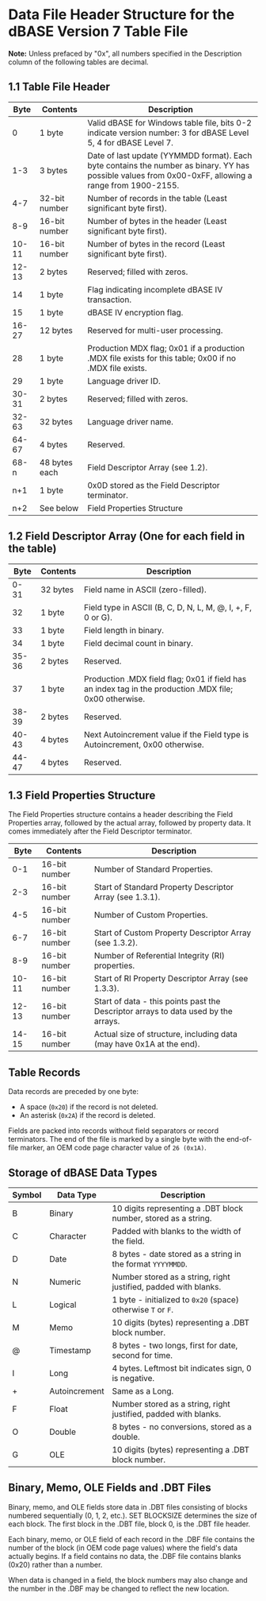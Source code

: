 # Data File Header Structure for the dBASE Version 7 Table File

**Note:** Unless prefaced by "0x", all numbers specified in the Description column of the following tables are decimal.

## 1.1 Table File Header

| Byte       | Contents         | Description                                                                                                     |
|------------|------------------|-----------------------------------------------------------------------------------------------------------------|
| 0          | 1 byte           | Valid dBASE for Windows table file, bits 0-2 indicate version number: 3 for dBASE Level 5, 4 for dBASE Level 7. |
| 1-3        | 3 bytes          | Date of last update (YYMMDD format). Each byte contains the number as binary. YY has possible values from 0x00-0xFF, allowing a range from 1900-2155. |
| 4-7        | 32-bit number    | Number of records in the table (Least significant byte first).                                                  |
| 8-9        | 16-bit number    | Number of bytes in the header (Least significant byte first).                                                   |
| 10-11      | 16-bit number    | Number of bytes in the record (Least significant byte first).                                                   |
| 12-13      | 2 bytes          | Reserved; filled with zeros.                                                                                    |
| 14         | 1 byte           | Flag indicating incomplete dBASE IV transaction.                                                               |
| 15         | 1 byte           | dBASE IV encryption flag.                                                                                       |
| 16-27      | 12 bytes         | Reserved for multi-user processing.                                                                             |
| 28         | 1 byte           | Production MDX flag; 0x01 if a production .MDX file exists for this table; 0x00 if no .MDX file exists.          |
| 29         | 1 byte           | Language driver ID.                                                                                            |
| 30-31      | 2 bytes          | Reserved; filled with zeros.                                                                                    |
| 32-63      | 32 bytes         | Language driver name.                                                                                          |
| 64-67      | 4 bytes          | Reserved.                                                                                                       |
| 68-n       | 48 bytes each    | Field Descriptor Array (see 1.2).                                                                               |
| n+1        | 1 byte           | 0x0D stored as the Field Descriptor terminator.                                                                 |
| n+2        | See below        | Field Properties Structure                                                                                      |

## 1.2 Field Descriptor Array (One for each field in the table)

| Byte       | Contents         | Description                                                                 |
|------------|------------------|-----------------------------------------------------------------------------|
| 0-31       | 32 bytes         | Field name in ASCII (zero-filled).                                          |
| 32         | 1 byte           | Field type in ASCII (B, C, D, N, L, M, @, I, +, F, 0 or G).                |
| 33         | 1 byte           | Field length in binary.                                                    |
| 34         | 1 byte           | Field decimal count in binary.                                             |
| 35-36      | 2 bytes          | Reserved.                                                                  |
| 37         | 1 byte           | Production .MDX field flag; 0x01 if field has an index tag in the production .MDX file; 0x00 otherwise. |
| 38-39      | 2 bytes          | Reserved.                                                                  |
| 40-43      | 4 bytes          | Next Autoincrement value if the Field type is Autoincrement, 0x00 otherwise. |
| 44-47      | 4 bytes          | Reserved.                                                                  |

## 1.3 Field Properties Structure

The Field Properties structure contains a header describing the Field Properties array, followed by the actual array, followed by property data. It comes immediately after the Field Descriptor terminator.

| Byte       | Contents         | Description                                                                 |
|------------|------------------|-----------------------------------------------------------------------------|
| 0-1        | 16-bit number    | Number of Standard Properties.                                              |
| 2-3        | 16-bit number    | Start of Standard Property Descriptor Array (see 1.3.1).                   |
| 4-5        | 16-bit number    | Number of Custom Properties.                                                |
| 6-7        | 16-bit number    | Start of Custom Property Descriptor Array (see 1.3.2).                     |
| 8-9        | 16-bit number    | Number of Referential Integrity (RI) properties.                           |
| 10-11      | 16-bit number    | Start of RI Property Descriptor Array (see 1.3.3).                         |
| 12-13      | 16-bit number    | Start of data - this points past the Descriptor arrays to data used by the arrays. |
| 14-15      | 16-bit number    | Actual size of structure, including data (may have 0x1A at the end).       |

## Table Records

Data records are preceded by one byte:
- A space (`0x20`) if the record is not deleted.
- An asterisk (`0x2A`) if the record is deleted.

Fields are packed into records without field separators or record terminators. The end of the file is marked by a single byte with the end-of-file marker, an OEM code page character value of `26 (0x1A)`.

## Storage of dBASE Data Types

| Symbol | Data Type      | Description                                                                 |
|--------|----------------|-----------------------------------------------------------------------------|
| B      | Binary         | 10 digits representing a .DBT block number, stored as a string.             |
| C      | Character      | Padded with blanks to the width of the field.                              |
| D      | Date           | 8 bytes - date stored as a string in the format `YYYYMMDD`.                 |
| N      | Numeric        | Number stored as a string, right justified, padded with blanks.             |
| L      | Logical        | 1 byte - initialized to `0x20` (space) otherwise `T` or `F`.               |
| M      | Memo           | 10 digits (bytes) representing a .DBT block number.                        |
| @      | Timestamp      | 8 bytes - two longs, first for date, second for time.                      |
| I      | Long           | 4 bytes. Leftmost bit indicates sign, 0 is negative.                       |
| +      | Autoincrement  | Same as a Long.                                                            |
| F      | Float          | Number stored as a string, right justified, padded with blanks.            |
| O      | Double         | 8 bytes - no conversions, stored as a double.                              |
| G      | OLE            | 10 digits (bytes) representing a .DBT block number.                        |

## Binary, Memo, OLE Fields and .DBT Files
Binary, memo, and OLE fields store data in .DBT files consisting of blocks numbered sequentially (0, 1, 2, etc.). SET BLOCKSIZE determines the size of each block. The first block in the .DBT file, block 0, is the .DBT file header.

Each binary, memo, or OLE field of each record in the .DBF file contains the number of the block (in OEM code page values) where the field's data actually begins. If a field contains no data, the .DBF file contains blanks (0x20) rather than a number.

When data is changed in a field, the block numbers may also change and the number in the .DBF may be changed to reflect the new location. 